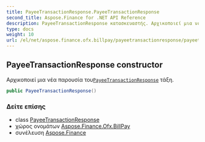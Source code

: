 ```yaml
---
title: PayeeTransactionResponse.PayeeTransactionResponse
second_title: Aspose.Finance for .NET API Reference
description: PayeeTransactionResponse κατασκευαστής. Αρχικοποιεί μια νέα παρουσία τουPayeeTransactionResponse τάξη.
type: docs
weight: 10
url: /el/net/aspose.finance.ofx.billpay/payeetransactionresponse/payeetransactionresponse/
---
```

## PayeeTransactionResponse constructor

Αρχικοποιεί μια νέα παρουσία του[`PayeeTransactionResponse`](../) τάξη.

```csharp
public PayeeTransactionResponse()
```

### Δείτε επίσης

* class [PayeeTransactionResponse](../)
* χώρος ονομάτων [Aspose.Finance.Ofx.BillPay](../../payeetransactionresponse/)
* συνέλευση [Aspose.Finance](../../../)


